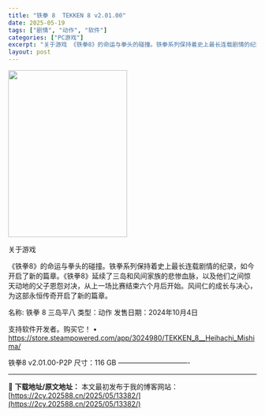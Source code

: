 ```yaml
---
title: "铁拳 8  TEKKEN 8 v2.01.00"
date: 2025-05-19
tags: ["剧情", "动作", "软件"]
categories: ["PC游戏"]
excerpt: "关于游戏 《铁拳8》的命运与拳头的碰撞。铁拳系列保持着史上最长连载剧情的纪录，如今开启了新的篇章。《铁拳8》延续了三岛和风间家族的悲惨血脉，以及他们之间惊天动地的父子恩怨对决，从上一场比赛结束六个月后开始。风间仁的成长与决心，为这部永恒传奇开启了新的篇章。 名称: 铁拳 8 三岛平八 类型：动作 发&hellip;"
layout: post
---
```


<img class="aligncenter size-full wp-image-13385" src="https://2cy.202588.cn/wp-content/uploads/2025/05/202505191215115.webp" alt="" width="241" height="339" />

关于游戏

《铁拳8》的命运与拳头的碰撞。铁拳系列保持着史上最长连载剧情的纪录，如今开启了新的篇章。《铁拳8》延续了三岛和风间家族的悲惨血脉，以及他们之间惊天动地的父子恩怨对决，从上一场比赛结束六个月后开始。风间仁的成长与决心，为这部永恒传奇开启了新的篇章。

名称: 铁拳 8 三岛平八
类型：动作
发售日期：2024年10月4日

支持软件开发者。购买它！
• https://store.steampowered.com/app/3024980/TEKKEN_8__Heihachi_Mishima/

铁拳8 v2.01.00-P2P
尺寸：116 GB
——————————-

---
📖 **下载地址/原文地址：** 本文最初发布于我的博客网站：[https://2cy.202588.cn/2025/05/13382/](https://2cy.202588.cn/2025/05/13382/)
